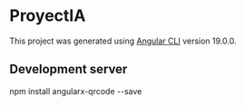 # ProyectIA

This project was generated using [Angular CLI](https://github.com/angular/angular-cli) version 19.0.0.

## Development server

npm install angularx-qrcode --save
